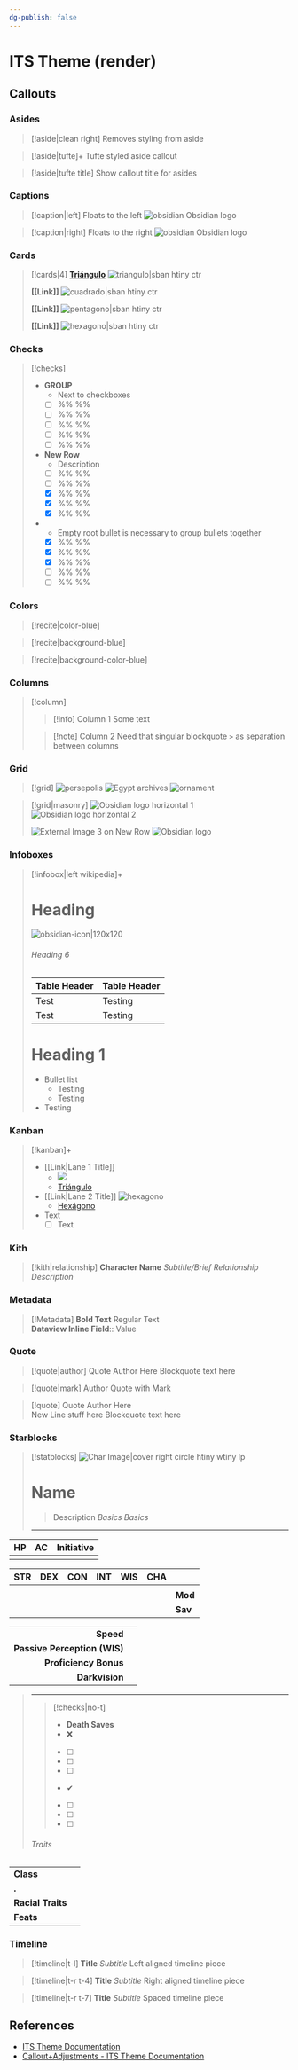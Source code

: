 ```yaml
---
dg-publish: false
---
```


# ITS Theme (render)

## Callouts

### Asides

> [!aside|clean right]
> Removes styling from aside

> [!aside|tufte]+ 
> Tufte styled aside callout

> [!aside|tufte title]
> Show callout title for asides


### Captions

> [!caption|left] Floats to the left
> ![obsidian](https://obsidian.md/images/obsidian-logo-gradient.svg)
> Obsidian logo

> [!caption|right] Floats to the right
> ![obsidian](https://obsidian.md/images/obsidian-logo-gradient.svg)
> Obsidian logo

### Cards
> [!cards|4]
> **[Triángulo](https://es.wikipedia.org/wiki/Tri%C3%A1ngulo)**
> ![triangulo|sban htiny ctr](https://upload.wikimedia.org/wikipedia/commons/4/45/Triangle_illustration.svg)
> 
> **[[Link]]**
> ![cuadrado|sban htiny ctr](https://upload.wikimedia.org/wikipedia/commons/3/31/IconoCuadrado.svg)
> 
> **[[Link]]**
> ![pentagono|sban htiny ctr](https://upload.wikimedia.org/wikipedia/commons/3/3a/05-L_Pent%C3%A1gono.svg)
> 
> **[[Link]]**
> ![hexagono|sban htiny ctr](https://upload.wikimedia.org/wikipedia/commons/1/1a/06-L_Hex%C3%A1gono.svg)

### Checks

> [!checks]
> - **GROUP**
> 	- Next to checkboxes
> 	- [ ] %% %%
> 	- [ ] %% %%
> 	- [ ] %% %%
> 	- [ ] %% %%
> 	- [ ] %% %%
> - **New Row**
> 	- Description
> 	- [ ] %% %%
> 	- [ ] %% %%
> 	- [x] %% %%
> 	- [x] %% %%
> 	- [x] %% %%
> - 
> 	- Empty root bullet is necessary to group bullets together
> 	- [x] %% %%
> 	- [x] %% %%
> 	- [x] %% %%
> 	- [ ] %% %%
> 	- [ ] %% %%

### Colors

> [!recite|color-blue]

> [!recite|background-blue]

> [!recite|background-color-blue]

### Columns

> [!column]
>> [!info] Column 1
>> Some text
>
>> [!note] Column 2
>> Need that singular blockquote `>` as separation between columns

### Grid
> [!grid]
> ![persepolis](https://upload.wikimedia.org/wikipedia/commons/3/35/Persepolis_Colonne_flandin.jpg)
> ![Egypt archives](https://i.pinimg.com/originals/97/35/18/973518ac7cfd29115fef17f17decbf4e.jpg)
> ![ornament](https://upload.wikimedia.org/wikipedia/commons/5/5d/The_grammar_of_ornament_%281868%29_%2814587326250%29.jpg)


> [!grid|masonry]
> ![Obsidian logo horizontal 1](https://obsidian.md/images/obsidian-logo-text-black.svg)
> ![Obsidian logo horizontal 2](https://obsidian.md/images/obsidian-logo-text-purple.svg)
> 
> ![External Image 3 on New Row](https://raw.githubusercontent.com/SlRvb/Obsidian--ITS-Theme/main/Images/Callout-Grid.png)
> ![Obsidian logo](https://obsidian.md/images/obsidian-logo-gradient.svg)


### Infoboxes
> [!infobox|left wikipedia]+
> # Heading
> ![obsidian-icon|120x120](https://upload.wikimedia.org/wikipedia/commons/1/10/2023_Obsidian_logo.svg)
> ###### Heading 6
> | Table Header |  Table Header |
> | ---- | -------- |
> | Test | Testing |
> | Test | Testing |
> 
> # Heading 1
> - Bullet list
> 	- Testing
> 	- Testing
> - Testing


### Kanban
> [!kanban]+
> - [[Link|Lane 1 Title]]
> 	- ![](https://upload.wikimedia.org/wikipedia/commons/4/45/Triangle_illustration.svg)
> 	- [Triángulo](https://es.wikipedia.org/wiki/Tri%C3%A1ngulo)
> - [[Link|Lane 2 Title]]
> 	![hexagono](https://upload.wikimedia.org/wikipedia/commons/1/1a/06-L_Hex%C3%A1gono.svg)
> 	- [Hexágono](https://es.wikipedia.org/wiki/Hex%C3%A1gono)
> - Text
> 	- [ ] Text


### Kith
> [!kith|relationship] **Character Name** _Subtitle/Brief Relationship Description_

### Metadata
> [!Metadata]
> **Bold Text** Regular Text  
> **Dataview Inline Field**:: Value

### Quote
> [!quote|author] Quote Author Here
> Blockquote text here

> [!quote|mark] Author
> Quote with Mark

> [!quote] Quote Author Here <br>New Line stuff here
> Blockquote text here

### Starblocks
> [!statblocks]
> ![Char Image|cover right circle htiny wtiny lp](https://upload.wikimedia.org/wikipedia/commons/c/c2/GitHub_Invertocat_Logo.svg)
> 
> # Name
> > Description
> *Basics*
> *Basics*
> 
> ---
|  HP   |  AC   | Initiative |
| :---: | :---: | :--------: |
|       |       |            |
>
|  STR  |  DEX  |  CON  |  INT  |  WIS  |  CHA  |         |
| :---: | :---: | :---: | :---: | :---: | :---: | :------ |
|       |       |       |       |       |       |         |
|       |       |       |       |       |       | **Mod** |
|       |       |       |       |       |       | **Sav** |
> 
|                              |      |
| ---------------------------: | :--- |
|                    **Speed** |      |
| **Passive Perception (WIS)** |      |
|        **Proficiency Bonus** |      |
|               **Darkvision** |      |
>
> ---
>> [!checks|no-t] 
>> - **Death Saves**
>>	- ❌
>>	- [ ] 
>>	- [ ] 
>>	- [ ] 
>>	- ✔
>>	- [ ] 
>>	- [ ] 
>>	- [ ] 
>
> ###### Traits
|                   |     |
| ----------------- | --- |
| **Class**         |     |
| **.**             |     |
| **Racial Traits** |     |
| **Feats**         |     |


### Timeline
> [!timeline|t-l] **Title** _Subtitle_
> Left aligned timeline piece

> [!timeline|t-r t-4] **Title** *Subtitle*
> Right aligned timeline piece

> [!timeline|t-r t-7] **Title** *Subtitle*
> Spaced timeline piece


## References

- [ITS Theme Documentation](https://publish.obsidian.md/slrvb-docs/ITS+Theme/ITS+Theme)
- [Callout+Adjustments - ITS Theme Documentation](https://publish.obsidian.md/slrvb-docs/ITS+Theme/Callout+Adjustments)